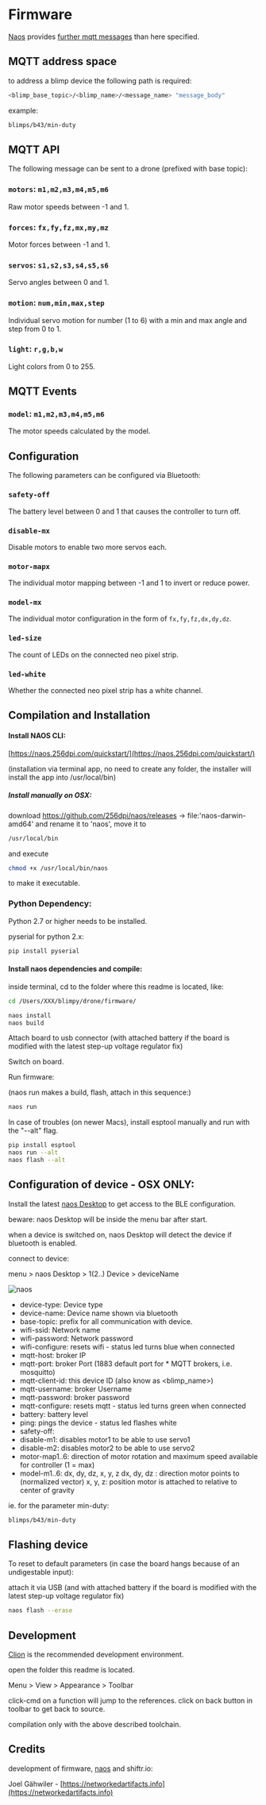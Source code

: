 # Firmware

[Naos](https://naos.256dpi.com) provides [further mqtt messages](https://naos.256dpi.com/documentation/device_management/) than here specified.

## MQTT address space

to address a blimp device the following path is required:

```bash
<blimp_base_topic>/<blimp_name>/<message_name> "message_body"
```

example:

```bash
blimps/b43/min-duty
```


## MQTT API

The following message can be sent to a drone (prefixed with base topic):

### `motors`: `m1,m2,m3,m4,m5,m6`

Raw motor speeds between -1 and 1.

### `forces`: `fx,fy,fz,mx,my,mz`

Motor forces between -1 and 1.

### `servos`: `s1,s2,s3,s4,s5,s6`

Servo angles between 0 and 1.

### `motion`: `num,min,max,step`

Individual servo motion for number (1 to 6) with a min and max angle and step from 0 to 1.

### `light`: `r,g,b,w`

Light colors from 0 to 255.

## MQTT Events

### `model`: `m1,m2,m3,m4,m5,m6`

The motor speeds calculated by the model.

## Configuration

The following parameters can be configured via Bluetooth:

### `safety-off`

The battery level between 0 and 1 that causes the controller to turn off.

### `disable-mx`

Disable motors to enable two more servos each.

### `motor-mapx`

The individual motor mapping between -1 and 1 to invert or reduce power.

### `model-mx`

The individual motor configuration in the form of `fx,fy,fz,dx,dy,dz`.

### `led-size`

The count of LEDs on the connected neo pixel strip.

### `led-white`

Whether the connected neo pixel strip has a white channel.

## Compilation and Installation

#### Install NAOS CLI:

[https://naos.256dpi.com/quickstart/](https://naos.256dpi.com/quickstart/)

(installation via terminal app, no need to create any folder, the installer will install the app into /usr/local/bin)

##### Install manually on OSX:

download https://github.com/256dpi/naos/releases -> file:'naos-darwin-amd64' and rename it to 'naos', move it to

```bash
/usr/local/bin
```
and execute

```bash
chmod +x /usr/local/bin/naos
```
to make it executable.

### Python Dependency:

Python 2.7 or higher needs to be installed.

pyserial for python 2.x:
```bash
pip install pyserial
```

#### Install naos dependencies and compile:

inside terminal, cd to the folder where this readme is located, like:

```bash
cd /Users/XXX/blimpy/drone/firmware/
```

```bash
naos install
naos build
```

Attach board to usb connector (with attached battery if the board is modified with the latest step-up voltage regulator fix)

Switch on board.

Run firmware:

(naos run makes a build, flash, attach in this sequence:)

```bash
naos run
```

In case of troubles (on newer Macs), install esptool manually and run with the "--alt" flag.

```bash
pip install esptool
naos run --alt
naos flash --alt
```

## Configuration of device - OSX ONLY:

Install the latest [naos Desktop](https://github.com/256dpi/naos/releases) to get access to the BLE configuration.

beware: naos Desktop will be inside the menu bar after start.

when a device is switched on, naos Desktop will detect the device if bluetooth is enabled.

connect to device:

menu > naos Desktop > 1(2..) Device > deviceName

![naos](../../../assets/pix/firmware/BT_naos_blimpy_config.png)

* device-type: Device type
* device-name: Device name shown via bluetooth
* base-topic: prefix for all communication with device.
* wifi-ssid: Network name
* wifi-password: Network password
* wifi-configure: resets wifi - status led turns blue when connected
* mqtt-host: broker IP
* mqtt-port: broker Port (1883 default port for * MQTT brokers, i.e. mosquitto)
* mqtt-client-id: this device ID (also know as <blimp_name>)
* mqtt-username: broker Username
* mqtt-password: broker password
* mqtt-configure: resets mqtt - status led turns green when connected
* battery: battery level
* ping: pings the device - status led flashes white
* safety-off: 
* disable-m1: disables motor1 to be able to use servo1
* disable-m2: disables motor2 to be able to use servo2
* motor-map1..6: direction of motor rotation and maximum speed available for controller (1 = max)
* model-m1..6: dx, dy, dz, x, y, z
	dx, dy, dz : direction motor points to (normalized vector)
	x, y, z: position motor is attached to relative to center of gravity

ie. for the parameter min-duty:

```bash
blimps/b43/min-duty
```

## Flashing device

To reset to default parameters (in case the board hangs because of an undigestable input):

attach it via USB (and with attached battery if the board is modified with the latest step-up voltage regulator fix)

```bash
naos flash --erase
```


## Development

[Clion](https://www.jetbrains.com/clion/) is the recommended development environment.

open the folder this readme is located.

Menu > View > Appearance > Toolbar

click-cmd on a function will jump to the references. click on back button in toolbar to get back to source.

compilation only with the above described toolchain.

## Credits

development of firmware, [naos](https://naos.256dpi.com/) and shiftr.io:

Joel Gähwiler - [https://networkedartifacts.info](https://networkedartifacts.info)
